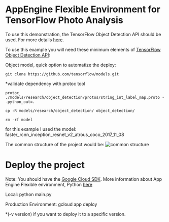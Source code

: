 # AppEngine Flexible Environment for TensorFlow Photo Analysis

To use this demonstration, the TensorFlow Object Detection API should be used. For more details [here](https://github.com/tensorflow/models/tree/master/object_detection).

To use this example you will need these minimum elements of [TensorFlow Object Detection API](https://github.com/tensorflow/models/tree/master/object_detection):

Object model, quick option to automatize the deploy:

``` 
git clone https://github.com/tensorflow/models.git
```
*validate dependency with protoc tool

```
protoc ./models/research/object_detection/protos/string_int_label_map.proto --python_out=.
```

```
cp -R models/research/object_detection/ object_detection/
```
```
rm -rf model
```

for this example I used the model: faster_rcnn_inception_resnet_v2_atrous_coco_2017_11_08

The common structure of the project would be:
![common structure](https://storage.googleapis.com/appengine_tensorflow/post_appengine_tensor_1.png)

# Deploy the project

Note: You should have the [Google Cloud SDK](https://cloud.google.com/sdk/docs/). More information about App Engine Flexible environment, Python [here](https://cloud.google.com/appengine/docs/flexible/python/quickstart)

Local:
python main.py

Production Environment:
gcloud app deploy 

*(-v version) if you want to deploy it to a specific version.